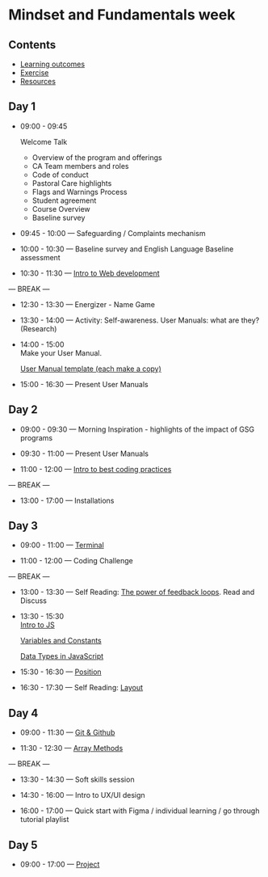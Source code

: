 # Mindset and Fundamentals week

## Contents

- [Learning outcomes](./learning-outcomes.md)
- [Exercise](./exercise.md)
- [Resources](./resources.md)

## Day 1

- 09:00 - 09:45 <br>

  Welcome Talk

  - Overview of the program and offerings
  - CA Team members and roles
  - Code of conduct
  - Pastoral Care highlights
  - Flags and Warnings Process
  - Student agreement
  - Course Overview
  - Baseline survey

- 09:45 - 10:00 — Safeguarding / Complaints mechanism

- 10:00 - 10:30 — Baseline survey and English Language Baseline assessment

- 10:30 - 11:30 — [Intro to Web development](intro-to-web.md)

— BREAK —

- 12:30 - 13:30 — Energizer - Name Game

- 13:30 - 14:00 — Activity: Self-awareness. User Manuals: what are they? (Research)

- 14:00 - 15:00 <br>
Make your User Manual.

  [User Manual template (each make a copy)](https://docs.google.com/presentation/d/1mDvdc-kukWBC8V3-iJQJpo2SQDUYadoF/edit#slide=id.p1)

- 15:00 - 16:30 — Present User Manuals
  
## Day 2

- 09:00 - 09:30 — Morning Inspiration - highlights of the impact of GSG programs

- 09:30 - 11:00 — Present User Manuals

- 11:00 - 12:00 — [Intro to best coding practices](https://docs.google.com/presentation/d/1INJdi77Lcdrnf-vwfGzibnHpuR0hzCF-B_sqnPIKBME/edit#slide=id.p)
  
— BREAK —

- 13:00 - 17:00 — Installations

## Day 3


- 09:00 - 11:00 — [Terminal](./terminal-ws)

- 11:00 - 12:00 — Coding Challenge

— BREAK —

- 13:00 - 13:30 — Self Reading: [The power of feedback loops](https://medium.com/@lucamezzalira/the-power-of-feedback-loops-f8e27e8ac25f). Read and Discuss

- 13:30 - 15:30 <br>
[Intro to JS](https://github.com/GSG-CA/Coding-Foundations-course/blob/master/coursebook/Week%2004/session-08/intro-to-js.md)

  [Variables and Constants](https://github.com/GSG-CA/Coding-Foundations-course/blob/master/coursebook/Week%2004/session-08/variables-and-constants.md)

  [Data Types in JavaScript](https://github.com/GSG-CA/Coding-Foundations-course/blob/master/coursebook/Week%2004/session-08/data-types.md)

- 15:30 - 16:30 — [Position](https://github.com/GSG-CA/Coding-Foundations-course/blob/ec214c4fb391a8f0fe9f8d02b885763cca398863/coursebook/Week%2002/session-04/position.md)

- 16:30 - 17:30 — Self Reading: [Layout](https://github.com/GSG-CA/Coding-Foundations-course/blob/master/coursebook/Week%2002/session-04/layout.md)

## Day 4

- 09:00 - 11:30 — [Git & Github](./git-and-github-ws)

- 11:30 - 12:30 — [Array Methods](https://github.com/GSG-CA/Coding-Foundations-course/blob/master/coursebook/Week%2005/session-13/array-methods.md)

— BREAK —

- 13:30 - 14:30 — Soft skills session

- 14:30 - 16:00 — Intro to UX/UI design

- 16:00 - 17:00 — Quick start with Figma / individual learning / go through tutorial playlist

## Day 5
- 09:00 - 17:00 — [Project](./project.md)

